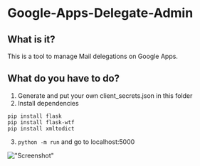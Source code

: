 # Google-Apps-Delegate-Admin

## What is it?

This is a tool to manage Mail delegations on Google Apps.

## What do you have to do?

1. Generate and put your own client_secrets.json in this folder
2. Install dependencies

```
pip install flask
pip install flask-wtf
pip install xmltodict
```
3. ```python -m run``` and go to localhost:5000

!["Screenshot"](http://i.imgur.com/9QlLvn0.png)